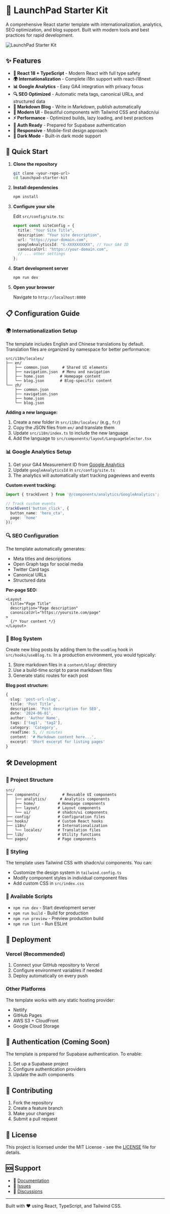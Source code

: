 # 🚀 LaunchPad Starter Kit

A comprehensive React starter template with internationalization, analytics, SEO optimization, and blog support. Built with modern tools and best practices for rapid development.

![LaunchPad Starter Kit](https://images.unsplash.com/photo-1517180102446-f3ece451e9d8?w=800&h=400&fit=crop)

## ✨ Features

- **🎯 React 18 + TypeScript** - Modern React with full type safety
- **🌍 Internationalization** - Complete i18n support with react-i18next
- **📊 Google Analytics** - Easy GA4 integration with privacy focus
- **🔍 SEO Optimized** - Automatic meta tags, canonical URLs, and structured data
- **📝 Markdown Blog** - Write in Markdown, publish automatically
- **🎨 Modern UI** - Beautiful components with Tailwind CSS and shadcn/ui
- **⚡ Performance** - Optimized builds, lazy loading, and best practices
- **🔐 Auth Ready** - Prepared for Supabase authentication
- **📱 Responsive** - Mobile-first design approach
- **🌙 Dark Mode** - Built-in dark mode support

## 🚀 Quick Start

1. **Clone the repository**
   ```bash
   git clone <your-repo-url>
   cd launchpad-starter-kit
   ```

2. **Install dependencies**
   ```bash
   npm install
   ```

3. **Configure your site**
   
   Edit `src/config/site.ts`:
   ```typescript
   export const siteConfig = {
     title: "Your Site Title",
     description: "Your site description",
     url: "https://your-domain.com",
     googleAnalyticsId: "G-XXXXXXXXXX", // Your GA4 ID
     canonicalUrl: "https://your-domain.com",
     // ... other settings
   };
   ```

4. **Start development server**
   ```bash
   npm run dev
   ```

5. **Open your browser**
   
   Navigate to `http://localhost:8080`

## 📋 Configuration Guide

### 🌍 Internationalization Setup

The template includes English and Chinese translations by default. Translation files are organized by namespace for better performance:

```
src/i18n/locales/
├── en/
│   ├── common.json      # Shared UI elements
│   ├── navigation.json  # Menu and navigation
│   ├── home.json       # Homepage content
│   └── blog.json       # Blog-specific content
└── zh/
    ├── common.json
    ├── navigation.json
    ├── home.json
    └── blog.json
```

**Adding a new language:**

1. Create a new folder in `src/i18n/locales/` (e.g., `fr/`)
2. Copy the JSON files from `en/` and translate them
3. Update `src/i18n/index.ts` to include the new language
4. Add the language to `src/components/layout/LanguageSelector.tsx`

### 📊 Google Analytics Setup

1. Get your GA4 Measurement ID from [Google Analytics](https://analytics.google.com/)
2. Update `googleAnalyticsId` in `src/config/site.ts`
3. The analytics will automatically start tracking pageviews and events

**Custom event tracking:**
```typescript
import { trackEvent } from '@/components/analytics/GoogleAnalytics';

// Track custom events
trackEvent('button_click', { 
  button_name: 'hero_cta',
  page: 'home' 
});
```

### 🔍 SEO Configuration

The template automatically generates:
- Meta titles and descriptions
- Open Graph tags for social media
- Twitter Card tags
- Canonical URLs
- Structured data

**Per-page SEO:**
```tsx
<Layout 
  title="Page Title"
  description="Page description"
  canonicalUrl="https://yoursite.com/page"
>
  {/* Your content */}
</Layout>
```

### 📝 Blog System

Create new blog posts by adding them to the `useBlog` hook in `src/hooks/useBlog.ts`. In a production environment, you would typically:

1. Store markdown files in a `content/blog/` directory
2. Use a build-time script to parse markdown files
3. Generate static routes for each post

**Blog post structure:**
```typescript
{
  slug: 'post-url-slug',
  title: 'Post Title',
  description: 'Post description for SEO',
  date: '2024-06-01',
  author: 'Author Name',
  tags: ['tag1', 'tag2'],
  category: 'Category',
  readTime: 5, // minutes
  content: '# Markdown content here...',
  excerpt: 'Short excerpt for listing pages'
}
```

## 🛠️ Development

### 📁 Project Structure

```
src/
├── components/          # Reusable UI components
│   ├── analytics/      # Analytics components
│   ├── home/          # Homepage components
│   ├── layout/        # Layout components
│   └── ui/            # shadcn/ui components
├── config/            # Configuration files
├── hooks/             # Custom React hooks
├── i18n/              # Internationalization
│   └── locales/       # Translation files
├── lib/               # Utility functions
└── pages/             # Page components
```

### 🎨 Styling

The template uses Tailwind CSS with shadcn/ui components. You can:

- Customize the design system in `tailwind.config.ts`
- Modify component styles in individual component files
- Add custom CSS in `src/index.css`

### 🔧 Available Scripts

- `npm run dev` - Start development server
- `npm run build` - Build for production
- `npm run preview` - Preview production build
- `npm run lint` - Run ESLint

## 🚢 Deployment

### Vercel (Recommended)

1. Connect your GitHub repository to Vercel
2. Configure environment variables if needed
3. Deploy automatically on every push

### Other Platforms

The template works with any static hosting provider:
- Netlify
- GitHub Pages
- AWS S3 + CloudFront
- Google Cloud Storage

## 🔐 Authentication (Coming Soon)

The template is prepared for Supabase authentication. To enable:

1. Set up a Supabase project
2. Configure authentication providers
3. Update the auth components

## 🤝 Contributing

1. Fork the repository
2. Create a feature branch
3. Make your changes
4. Submit a pull request

## 📄 License

This project is licensed under the MIT License - see the [LICENSE](LICENSE) file for details.

## 🆘 Support

- 📖 [Documentation](docs/)
- 🐛 [Issues](issues/)
- 💬 [Discussions](discussions/)

---

Built with ❤️ using React, TypeScript, and Tailwind CSS.
